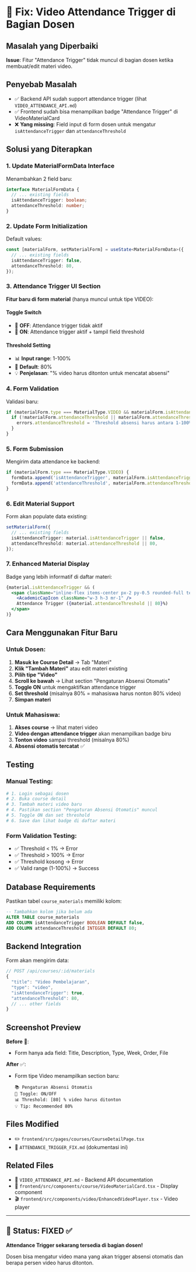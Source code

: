 # 🎯 Fix: Video Attendance Trigger di Bagian Dosen

## Masalah yang Diperbaiki

**Issue**: Fitur "Attendance Trigger" tidak muncul di bagian dosen ketika membuat/edit materi video.

## Penyebab Masalah

- ✅ Backend API sudah support attendance trigger (lihat `VIDEO_ATTENDANCE_API.md`)
- ✅ Frontend sudah bisa menampilkan badge "Attendance Trigger" di VideoMaterialCard
- ❌ **Yang missing**: Field input di form dosen untuk mengatur `isAttendanceTrigger` dan `attendanceThreshold`

## Solusi yang Diterapkan

### 1. Update MaterialFormData Interface

Menambahkan 2 field baru:
```typescript
interface MaterialFormData {
  // ... existing fields
  isAttendanceTrigger: boolean;
  attendanceThreshold: number;
}
```

### 2. Update Form Initialization

Default values:
```typescript
const [materialForm, setMaterialForm] = useState<MaterialFormData>({
  // ... existing fields
  isAttendanceTrigger: false,
  attendanceThreshold: 80,
});
```

### 3. Attendance Trigger UI Section

**Fitur baru di form material** (hanya muncul untuk tipe VIDEO):

#### Toggle Switch
- 🔘 **OFF**: Attendance trigger tidak aktif
- 🔵 **ON**: Attendance trigger aktif + tampil field threshold

#### Threshold Setting
- 📊 **Input range**: 1-100%
- 🎯 **Default**: 80%
- 💡 **Penjelasan**: "% video harus ditonton untuk mencatat absensi"

### 4. Form Validation

Validasi baru:
```typescript
if (materialForm.type === MaterialType.VIDEO && materialForm.isAttendanceTrigger) {
  if (!materialForm.attendanceThreshold || materialForm.attendanceThreshold < 1 || materialForm.attendanceThreshold > 100) {
    errors.attendanceThreshold = 'Threshold absensi harus antara 1-100%';
  }
}
```

### 5. Form Submission

Mengirim data attendance ke backend:
```typescript
if (materialForm.type === MaterialType.VIDEO) {
  formData.append('isAttendanceTrigger', materialForm.isAttendanceTrigger.toString());
  formData.append('attendanceThreshold', materialForm.attendanceThreshold.toString());
}
```

### 6. Edit Material Support

Form akan populate data existing:
```typescript
setMaterialForm({
  // ... existing fields
  isAttendanceTrigger: material.isAttendanceTrigger || false,
  attendanceThreshold: material.attendanceThreshold || 80,
});
```

### 7. Enhanced Material Display

Badge yang lebih informatif di daftar materi:
```jsx
{material.isAttendanceTrigger && (
  <span className="inline-flex items-center px-2 py-0.5 rounded-full text-xs font-medium bg-blue-100 text-blue-800">
    <AcademicCapIcon className="w-3 h-3 mr-1" />
    Attendance Trigger ({material.attendanceThreshold || 80}%)
  </span>
)}
```

## Cara Menggunakan Fitur Baru

### Untuk Dosen:

1. **Masuk ke Course Detail** → Tab "Materi"
2. **Klik "Tambah Materi"** atau edit materi existing
3. **Pilih tipe "Video"**
4. **Scroll ke bawah** → Lihat section "Pengaturan Absensi Otomatis"
5. **Toggle ON** untuk mengaktifkan attendance trigger
6. **Set threshold** (misalnya 80% = mahasiswa harus nonton 80% video)
7. **Simpan materi**

### Untuk Mahasiswa:

1. **Akses course** → lihat materi video
2. **Video dengan attendance trigger** akan menampilkan badge biru
3. **Tonton video** sampai threshold (misalnya 80%)
4. **Absensi otomatis tercatat** ✅

## Testing

### Manual Testing:
```bash
# 1. Login sebagai dosen
# 2. Buka course detail
# 3. Tambah materi video baru
# 4. Pastikan section "Pengaturan Absensi Otomatis" muncul
# 5. Toggle ON dan set threshold
# 6. Save dan lihat badge di daftar materi
```

### Form Validation Testing:
- ✅ Threshold < 1% → Error
- ✅ Threshold > 100% → Error  
- ✅ Threshold kosong → Error
- ✅ Valid range (1-100%) → Success

## Database Requirements

Pastikan tabel `course_materials` memiliki kolom:
```sql
-- Tambahkan kolom jika belum ada
ALTER TABLE course_materials 
ADD COLUMN isAttendanceTrigger BOOLEAN DEFAULT false,
ADD COLUMN attendanceThreshold INTEGER DEFAULT 80;
```

## Backend Integration

Form akan mengirim data:
```javascript
// POST /api/courses/:id/materials
{
  "title": "Video Pembelajaran",
  "type": "video", 
  "isAttendanceTrigger": true,
  "attendanceThreshold": 80,
  // ... other fields
}
```

## Screenshot Preview

**Before** 🔴:
- Form hanya ada field: Title, Description, Type, Week, Order, File

**After** ✅:
- Form tipe Video menampilkan section baru:
  ```
  📚 Pengaturan Absensi Otomatis
  🔵 Toggle: ON/OFF
  📊 Threshold: [80] % video harus ditonton
  💡 Tip: Recommended 80%
  ```

## Files Modified

- ✏️ `frontend/src/pages/courses/CourseDetailPage.tsx`
- 📄 `ATTENDANCE_TRIGGER_FIX.md` (dokumentasi ini)

## Related Files

- 📖 `VIDEO_ATTENDANCE_API.md` - Backend API documentation
- 🎥 `frontend/src/components/course/VideoMaterialCard.tsx` - Display component
- 🎬 `frontend/src/components/video/EnhancedVideoPlayer.tsx` - Video player

---

## 🎉 Status: FIXED ✅

**Attendance Trigger sekarang tersedia di bagian dosen!** 

Dosen bisa mengatur video mana yang akan trigger absensi otomatis dan berapa persen video harus ditonton.
